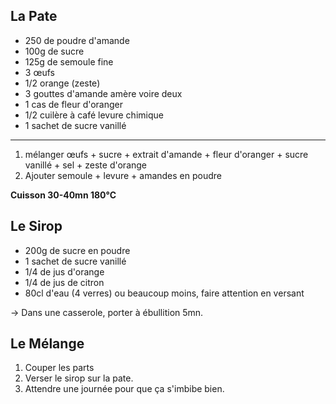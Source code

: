 ## La Pate

- 250 de poudre d'amande
- 100g de sucre
- 125g de semoule fine
- 3 œufs
- 1/2 orange (zeste)
- 3 gouttes d'amande amère voire deux
- 1 cas de fleur d'oranger
- 1/2 cuilère à café levure chimique
- 1 sachet de sucre vanillé

---

1. mélanger œufs + sucre + extrait d'amande + fleur d'oranger + sucre vanillé + sel + zeste d'orange
2. Ajouter semoule + levure + amandes en poudre

**Cuisson 30-40mn 180°C**

## Le Sirop

- 200g de sucre en poudre
- 1 sachet de sucre vanillé
- 1/4 de jus d'orange
- 1/4 de jus de citron
- 80cl d'eau (4 verres) ou beaucoup moins, faire attention en versant 

→ Dans une casserole, porter à ébullition 5mn.

## Le Mélange

1. Couper les parts
2. Verser le sirop sur la pate.
3. Attendre une journée pour que ça s'imbibe bien.
